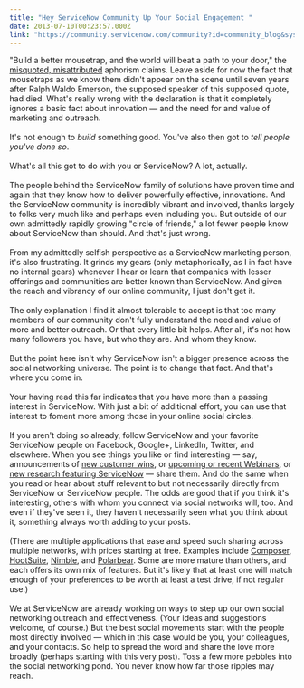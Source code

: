 ```yaml
---
title: "Hey ServiceNow Community Up Your Social Engagement "
date: 2013-07-10T00:23:57.000Z
link: "https://community.servicenow.com/community?id=community_blog&sys_id=306ceaa1dbd0dbc01dcaf3231f961942"
---
```

<p>"Build a better mousetrap, and the world will beat a path to your door," the <a title="k-external-small" class="jive-link-external-small" href="https://en.wikipedia.org/wiki/Build_a_better_mousetrap,_and_the_world_will_beat_a_path_to_your_door" rel="nofollow" target="_blank">misquoted, misattributed</a> aphorism claims. Leave aside for now the fact that mousetraps as we know them didn't appear on the scene until seven years after Ralph Waldo Emerson, the supposed speaker of this supposed quote, had died. What's really wrong with the declaration is that it completely ignores a basic fact about innovation — and the need for and value of marketing and outreach.<br/><br/>It's not enough to <i>build</i> something good. You've also then got to <i>tell people you've done so</i>.<br/><br/>What's all this got to do with you or ServiceNow? A lot, actually.<br/><br/>The people behind the ServiceNow family of solutions have proven time and again that they know how to deliver powerfully effective, innovations. And the ServiceNow community is incredibly vibrant and involved, thanks largely to folks very much like and perhaps even including you. But outside of our own admittedly rapidly growing "circle of friends," a lot fewer people know about ServiceNow than should. And that's just wrong.<br/><br/>From my admittedly selfish perspective as a ServiceNow marketing person, it's also frustrating. It grinds my gears (only metaphorically, as I in fact have no internal gears) whenever I hear or learn that companies with lesser offerings and communities are better known than ServiceNow. And given the reach and vibrancy of our online community, I just don't get it.<br/><br/>The only explanation I find it almost tolerable to accept is that too many members of our community don't fully understand the need and value of more and better outreach. Or that every little bit helps. After all, it's not how many followers you have, but who they are. And whom they know.<br/><br/>But the point here isn't why ServiceNow isn't a bigger presence across the social networking universe. The point is to change that fact. And that's where you come in.<br/><br/>Your having read this far indicates that you have more than a passing interest in ServiceNow. With just a bit of additional effort, you can use that interest to foment more among those in your online social circles.<br/><br/>If you aren't doing so already, follow ServiceNow and your favorite ServiceNow people on Facebook, Google+, LinkedIn, Twitter, and elsewhere. When you see things you like or find interesting — say, announcements of <a title="k-external-small" class="jive-link-external-small" href="%20http://www.servicenow.com/press-releases.do" rel="nofollow" target="_blank">new customer wins</a>, or <a title="k-external-small" class="jive-link-external-small" href="http://www.servicenow.com/webinars.do" rel="nofollow" target="_blank">upcoming or recent Webinars</a>, or <a title="k-external-small" class="jive-link-external-small" href="%20http://www.kpmginfo.com/NDPPS/eSolutions/187084_K13Results/index.html" rel="nofollow" target="_blank">new research featuring ServiceNow</a> — share them. And do the same when you read or hear about stuff relevant to but not necessarily directly from ServiceNow or ServiceNow people. The odds are good that if you think it's interesting, others with whom you connect via social networks will, too. And even if they've seen it, they haven't necessarily seen what you think about it, something always worth adding to your posts.<br/><br/>(There are multiple applications that ease and speed such sharing across multiple networks, with prices starting at free. Examples include <a title="k-external-small" class="jive-link-external-small" href="http://www.composer.io" rel="nofollow" target="_blank">Composer</a>, <a title="k-external-small" class="jive-link-external-small" href="http://www.hootsuite.com" rel="nofollow" target="_blank">HootSuite</a>, <a title="k-external-small" class="jive-link-external-small" href="http://www.nimble.com" rel="nofollow" target="_blank">Nimble</a>, and <a title="k-external-small" class="jive-link-external-small" href="http://www.polarbearapp.com" rel="nofollow" target="_blank">Polarbear</a>. Some are more mature than others, and each offers its own mix of features. But it's likely that at least one will match enough of your preferences to be worth at least a test drive, if not regular use.)<br/><br/>We at ServiceNow are already working on ways to step up our own social networking outreach and effectiveness. (Your ideas and suggestions welcome, of course.) But the best social movements start with the people most directly involved — which in this case would be you, your colleagues, and your contacts. So help to spread the word and share the love more broadly (perhaps starting with this very post). Toss a few more pebbles into the social networking pond. You never know how far those ripples may reach.</p>